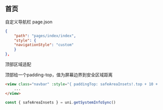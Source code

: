## 首页

自定义导航栏
page.json
```json
{
    "path": "pages/index/index",
    "style": {
    "navigationStyle": "custom"
    }
},
```

顶部区域适配

顶部给一个padding-top，值为屏幕边界到安全区域距离
```html
<view class="navbar" :style="{ paddingTop: safeAreaInsets!.top + 10 + 'px' }">
    ...
</view>
```
```js
const { safeAreaInsets } = uni.getSystemInfoSync()
```
